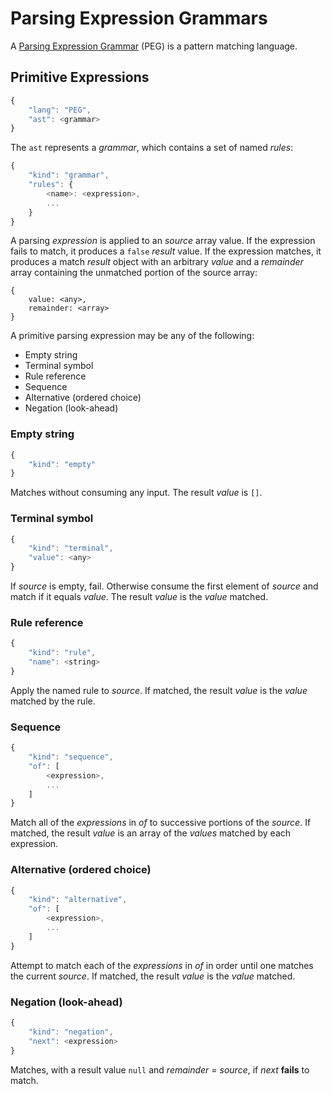 # Parsing Expression Grammars

A [Parsing Expression Grammar](https://en.wikipedia.org/wiki/Parsing_expression_grammar) (PEG) is a pattern matching language.

## Primitive Expressions

```javascript
{
    "lang": "PEG",
    "ast": <grammar>
}
```

The `ast` represents a _grammar_, which contains a set of named _rules_:

```javascript
{
    "kind": "grammar",
    "rules": {
        <name>: <expression>,
        ...
    }
}
```

A parsing _expression_ is applied to an _source_ array value. If the expression fails to match, it produces a `false` _result_ value. If the expression matches, it produces a match _result_ object with an arbitrary _value_ and a _remainder_ array containing the unmatched portion of the source array:

```
{
    value: <any>,
    remainder: <array>
}
```

A primitive parsing expression may be any of the following:

  * Empty string
  * Terminal symbol
  * Rule reference
  * Sequence
  * Alternative (ordered choice)
  * Negation (look-ahead)

### Empty string

```javascript
{
    "kind": "empty"
}
```

Matches without consuming any input. The result _value_ is `[]`.

### Terminal symbol

```javascript
{
    "kind": "terminal",
    "value": <any>
}
```

If _source_ is empty, fail. Otherwise consume the first element of _source_ and match if it equals _value_. The result _value_ is the _value_ matched.

### Rule reference

```javascript
{
    "kind": "rule",
    "name": <string>
}
```

Apply the named rule to _source_. If matched, the result _value_ is the _value_ matched by the rule.

### Sequence

```javascript
{
    "kind": "sequence",
    "of": [
        <expression>,
        ...
    ]
}
```

Match all of the _expressions_ in _of_ to successive portions of the _source_. If matched, the result _value_ is an array of the _values_ matched by each expression.

### Alternative (ordered choice)

```javascript
{
    "kind": "alternative",
    "of": [
        <expression>,
        ...
    ]
}
```

Attempt to match each of the _expressions_ in _of_ in order until one matches the current _source_. If matched, the result _value_ is the _value_ matched.

### Negation (look-ahead)

```javascript
{
    "kind": "negation",
    "next": <expression>
}
```

Matches, with a result value `null` and _remainder_ = _source_, if _next_ **fails** to match.
